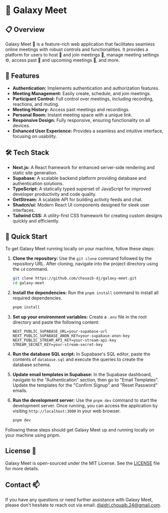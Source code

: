 # 🌌 Galaxy Meet

## 📋 Overview 

Galaxy Meet 🌌 is a feature-rich web application that facilitates seamless online meetings with robust controls and functionalities. It provides a platform for users to host 🎤 and join meetings 🤝, manage meeting settings ⚙️, access past 📅 and upcoming meetings 📆, and more.

## 🌟 Features

- **Authentication:** Implements authentication and authorization features.
- **Meeting Management:** Easily create, schedule, and join meetings.
- **Participant Control:** Full control over meetings, including recording, reactions, and muting.
- **Meeting History:** Access past meetings and recordings.
- **Personal Room:** Instant meeting space with a unique link.
- **Responsive Design:** Fully responsive, ensuring functionality on all devices.
- **Enhanced User Experience:** Provides a seamless and intuitive interface, focusing on usability.

## 🛠️ Tech Stack

- **Next.js:** A React framework for enhanced server-side rendering and static site generation.
- **Supabase:** A scalable backend platform providing database and authentication solutions.
- **TypeScript:** A statically typed superset of JavaScript for improved developer productivity and code quality.
- **GetStream:** A scalable API for building activity feeds and chat.
- **Shadcn/ui:** Modern React UI components designed for sleek user interfaces.
- **Tailwind CSS:** A utility-first CSS framework for creating custom designs quickly and efficiently.

## 🚀 Quick Start

To get Galaxy Meet running locally on your machine, follow these steps:

1. **Clone the repository:** Use the `git clone` command followed by the repository URL. After cloning, navigate into the project directory using the `cd` command.

   ```bash
   git clone https://github.com/chouaib-dj/galaxy-meet.git
   cd galaxy-meet
   ```

2. **Install the dependencies:** Run the `pnpm install` command to install all required dependencies.

   ```bash
   pnpm install
   ```

3. **Set up your environment variables:** Create a `.env` file in the root directory and paste the following content:

   ```plaintext
   NEXT_PUBLIC_SUPABASE_URL=your-supabase-url
   NEXT_PUBLIC_SUPABASE_ANON_KEY=your-supabase-anon-key
   NEXT_PUBLIC_STREAM_API_KEY=your-stream-api-key
   STREAM_SECRET_KEY=your-stream-secret-key
   ```

4. **Run the database SQL script:** In Supabase's SQL editor, paste the contents of `database.sql` and execute the queries to create the database schema.

5. **Update email templates in Supabase:** In the Supabase dashboard, navigate to the "Authentication" section, then go to "Email Templates". Update the templates for the "Confirm Signup" and "Reset Password" emails.

6. **Run the development server:** Use the `pnpm dev` command to start the development server. Once running, you can access the application by visiting `http://localhost:3000` in your web browser.

   ```bash
   pnpm dev
   ```

Following these steps should get Galaxy Meet up and running locally on your machine using pnpm.

## License 📑

Galaxy Meet is open-sourced under the MIT License. See the [LICENSE](LICENSE) file for more details.

## Contact 📫

If you have any questions or need further assistance with Galaxy Meet, please don't hesitate to reach out via email: [djaidri.chouaib.24@gmail.com](mailto:djaidri.chouaib.24@gmail.com).
